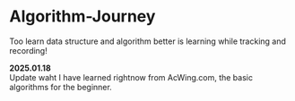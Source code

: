 # Algorithm-Journey
Too learn data structure and algorithm better is learning while tracking and recording!

<strong>2025.01.18</strong><br>
Update waht I have learned rightnow from AcWing.com, the basic algorithms for the beginner.
